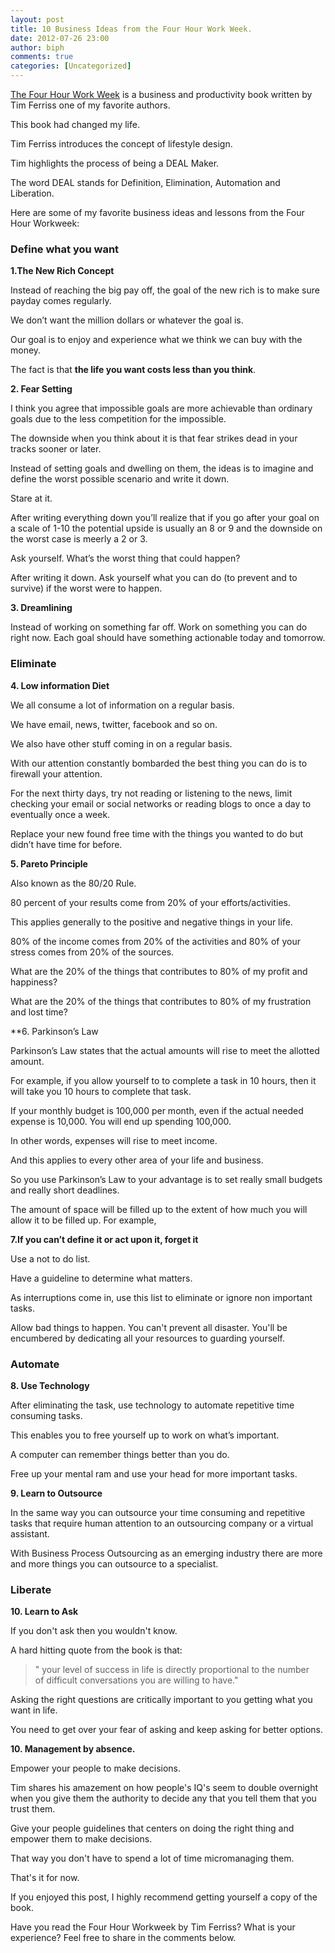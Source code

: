 ```yaml
---
layout: post
title: 10 Business Ideas from the Four Hour Work Week.
date: 2012-07-26 23:00
author: biph
comments: true
categories: [Uncategorized]
---
```


[The Four Hour Work Week](http://fourhourworkweek.com) is a business and productivity book written by Tim Ferriss one of my favorite authors. 

This book had changed my life.

Tim Ferriss introduces the concept of lifestyle design.

Tim highlights the process of being a DEAL Maker. 

The word DEAL stands for Definition, Elimination, Automation and Liberation.

Here are some of my favorite business ideas and lessons from the Four Hour Workweek:

### Define what you want

**1.The New Rich Concept**

Instead of reaching the big pay off, the goal of the new rich is to make sure payday comes regularly. 

We don’t want the million dollars or whatever the goal is. 

Our goal is to enjoy and experience what we think we can buy with the money. 

The fact is that **the life you want costs less than you think**.

**2. Fear Setting**

I think you agree that impossible goals are more achievable than ordinary goals due to the less competition for the impossible. 

The downside when you think about it is that fear strikes dead in your tracks sooner or later. 

Instead of setting goals and dwelling on them, the ideas is to imagine and define the worst possible scenario and write it down. 

Stare at it. 

After writing everything down you’ll realize that if you go after your goal on a scale of 1-10 the potential upside is usually an 8 or 9 and the downside on the worst case is meerly a 2 or 3. 

Ask yourself. What’s the worst thing that could happen? 

After writing it down. Ask yourself what you can do (to prevent and to survive) if the worst were to happen.

**3. Dreamlining**

Instead of working on something far off. Work on something you can do right now. Each goal should have something actionable today and tomorrow.


### Eliminate

**4. Low information Diet**

We all consume a lot of information on a regular basis. 

We have email, news, twitter, facebook and so on. 

We also have other stuff coming in on a regular basis. 

With our attention constantly bombarded the best thing you can do is to firewall your attention. 

For the next thirty days, try not reading or listening to the news, limit checking your email or social networks or reading blogs to once a day to eventually once a week. 

Replace your new found free time with the things you wanted to do but didn’t have time for before.

**5. Pareto Principle**

Also known as the 80/20 Rule. 

80 percent of your results come from 20% of your efforts/activities. 

This applies generally to the positive and negative things in your life. 

80% of the income comes from 20% of the activities and 80% of your stress comes from 20% of the sources.

What are the 20% of the things that contributes to 80% of my profit and happiness?

What are the 20% of the things that contributes to 80% of my frustration and lost time?

**6. Parkinson’s Law

Parkinson’s Law states that the actual amounts will rise to meet the allotted amount. 

For example, if you allow yourself to to complete a task in 10 hours, then it will take you 10 hours to complete that task. 

If your monthly budget is 100,000 per month, even if the actual needed expense is 10,000. You will end up spending 100,000. 

In other words, expenses will rise to meet income. 

And this applies to every other area of your life and business. 

So you use Parkinson’s Law to your advantage is to set really small budgets and really short deadlines.

The amount of space will be filled up to the extent of how much you will allow it to be filled up. For example,

**7.If you can’t define it or act upon it, forget it**

Use a not to do list. 

Have a guideline to determine what matters. 

As interruptions come in, use this list to eliminate or ignore non important tasks.

Allow bad things to happen. You can't prevent all disaster. You'll be encumbered by dedicating all your resources to guarding yourself.

### Automate

**8. Use Technology**

After eliminating the task, use technology to automate repetitive time consuming tasks. 

This enables you to free yourself up to work on what’s important. 

A computer can remember things better than you do. 

Free up your mental ram and use your head for more important tasks.

**9. Learn to Outsource**

In the same way you can outsource your time consuming and repetitive tasks that require human attention to an outsourcing company or a virtual assistant. 

With Business Process Outsourcing as an emerging industry there are more and more things you can outsource to a specialist.

### Liberate

**10. Learn to Ask**

If you don't ask then you wouldn't know. 

A hard hitting quote from the book is that: 

>" your level of success in life is directly proportional to the number of difficult conversations you are willing to have."

Asking the right questions are critically important to you getting what you want in life. 

You need to get over your fear of asking and keep asking for better options.

**10. Management by absence.**

Empower your people to make decisions. 

Tim shares his amazement on how people's IQ's seem to double overnight when you give them the authority to decide any that you tell them that you trust them. 

Give your people guidelines that centers on doing the right thing and empower them to make decisions. 

That way you don't have to spend a lot of time micromanaging them.

That's it for now. 

If you enjoyed this post, I highly recommend getting yourself a copy of the book. 

Have you read the Four Hour Workweek by Tim Ferriss? What is your experience? Feel free to share in the comments below.
